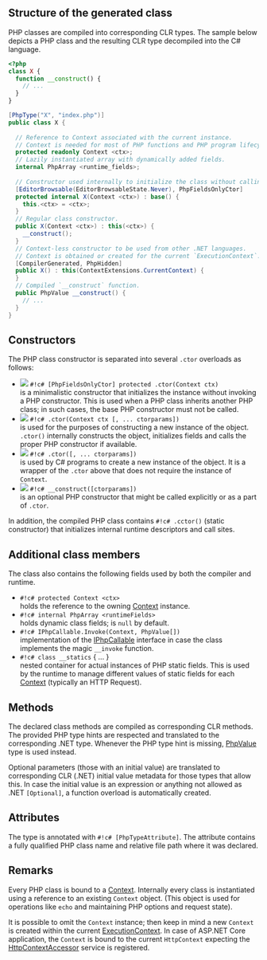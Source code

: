 ## Structure of the generated class

PHP classes are compiled into corresponding CLR types. The sample below depicts a PHP class and the resulting CLR type decompiled into the C# language.

```php
<?php
class X {
  function __construct() {
    // ...
  }
}
```

```c#
[PhpType("X", "index.php")]
public class X {
  
  // Reference to Context associated with the current instance.
  // Context is needed for most of PHP functions and PHP program lifecycle.
  protected readonly Context <ctx>;  
  // Lazily instantiated array with dynamically added fields.
  internal PhpArray <runtime_fields>;
  
  // Constructor used internally to initialize the class without calling the `__construct` function.
  [EditorBrowsable(EditorBrowsableState.Never), PhpFieldsOnlyCtor]
  protected internal X(Context <ctx>) : base() {
    this.<ctx> = <ctx>;
  }  
  // Regular class constructor.
  public X(Context <ctx>) : this(<ctx>) {
    __construct();
  }  
  // Context-less constructor to be used from other .NET languages.
  // Context is obtained or created for the current `ExecutionContext`.
  [CompilerGenerated, PhpHidden]
  public X() : this(ContextExtensions.CurrentContext) {
  }  
  // Compiled `__construct` function.
  public PhpValue __construct() {
    // ...
  }
}
```

## Constructors

The PHP class constructor is separated into several `.ctor` overloads as follows:

* ![](/img/icon_method.png) `#!c# [PhpFieldsOnlyCtor] protected .ctor(Context ctx)`<br/>is a minimalistic constructor that initializes the instance without invoking a PHP constructor. This is used when a PHP class inherits another PHP class; in such cases, the base PHP constructor must not be called.
* ![](/img/icon_method.png) `#!c# .ctor(Context ctx [, ... ctorparams])`<br/>is used for the purposes of constructing a new instance of the object. `.ctor()` internally constructs the object, initializes fields and calls the proper PHP constructor if available.
* ![](/img/icon_method.png) `#!c# .ctor([, ... ctorparams])`<br/>is used by C# programs to create a new instance of the object. It is a wrapper of the `.ctor` above that does not require the instance of `Context`.
* ![](/img/icon_method.png) `#!c# __construct([ctorparams])`<br/>is an optional PHP constructor that might be called explicitly or as a part of `.ctor`.

In addition, the compiled PHP class contains `#!c# .cctor()` (static constructor) that initializes internal runtime descriptors and call sites.

## Additional class members

The class also contains the following fields used by both the compiler and runtime.

* `#!c# protected Context <ctx>`<br/>holds the reference to the owning [Context](/api/ref/context) instance.
* `#!c# internal PhpArray <runtimeFields>`<br/>holds dynamic class fields; is `null` by default.
* `#!c# IPhpCallable.Invoke(Context, PhpValue[])`<br/>implementation of the [IPhpCallable](/api/ref/iphpcallable) interface in case the class implements the magic `__invoke` function.
* `#!c# class __statics` { ... }<br/>nested container for actual instances of PHP static fields. This is used by the runtime to manage different values of static fields for each [Context](/api/ref/context) (typically an HTTP Request).

## Methods

The declared class methods are compiled as corresponding CLR methods. The provided PHP type hints are respected and translated to the corresponding .NET type. Whenever the PHP type hint is missing, [PhpValue](/api/ref/phpvalue) type is used instead.

Optional parameters (those with an initial value) are translated to corresponding CLR (.NET) initial value metadata for those types that allow this. In case the initial value is an expression or anything not allowed as .NET `[Optional]`, a function overload is automatically created.

## Attributes

The type is annotated with `#!c# [PhpTypeAttribute]`. The attribute contains a fully qualified PHP class name and relative file path where it was declared.

## Remarks

Every PHP class is bound to a [Context](/api/ref/context). Internally every class is instantiated using a reference to an existing `Context` object. (This object is used for operations like `echo` and maintaining PHP options and request state).

It is possible to omit the `Context` instance; then keep in mind a new `Context` is created within the current [ExecutionContext](https://docs.microsoft.com/en-us/dotnet/api/system.threading.executioncontext). In case of ASP.NET Core application, the `Context` is bound to the current `HttpContext` expecting the [HttpContextAccessor](https://docs.microsoft.com/en-us/aspnet/core/fundamentals/http-context) service is registered.
